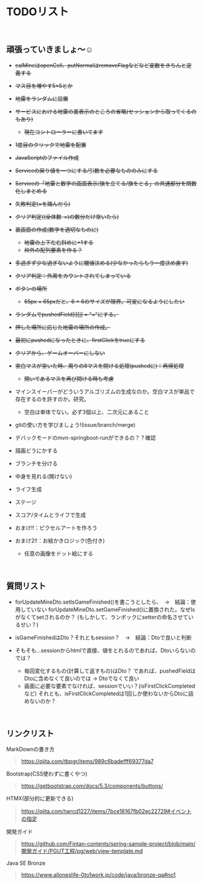 # TODOリスト

</br>

## 頑張っていきましょ〜☺️

- ~~calMineはopenCell、putNormalはremoveFlagなどなど変数をきちんと定義する~~

- ~~マス目を増やす5×5とか~~

- ~~地雷をランダムに設置~~

- ~~サービスにおける地雷の裏表示のところの省略(セッションから取ってくるのもあり)~~

  - ~~現在コントローラーに書いてます~~

- ~~1度目のクリックで地雷を配置~~

- ~~JavaScriptのファイル作成~~

- ~~Serviceの戻り値を一つにする/引数を必要なもののみにする~~

- ~~Serviceの「地雷と数字の画面表示/旗を立てる/旗をとる」の共通部分を関数化しまとめる~~

- ~~失敗判定(×を踏んだら)~~

- ~~クリア判定((全体数-×)の数分だけ空いたら)~~

- ~~裏画面の作成(数字を適切なものに)~~

  - ~~地雷の上下左右斜めに+1する~~
  - ~~枠外の配列要素を作る？~~

- ~~多過ぎず少な過ぎないように閾値決める(少なかったらもう一度決め直す)~~

- ~~クリア判定：外周をカウントされてしまっている~~

- ~~ボタンの場所~~

  - ~~65px × 65pxだと、6 × 6のサイズが限界。可変になるようにしたい~~

- ~~ランダムでpushedField[i][j] = "×"にする。~~

- ~~押した場所に応じた地雷の場所の作成。~~

- ~~最初にpushedになったときに、firstClickをtrueにする~~

- ~~クリアから、ゲームオーバーにしない~~

- ~~空白マスが空いた時、周りの8マスを開ける処理(pushedに)：再帰処理~~

  - ~~開いてあるマスを再び開ける時も考慮~~

- マインスイーパーがどういうアルゴリズムの生成なのか。空白マスが単品で存在するのを許すのか。研究。

  - 空白は単体でない。必ず3個以上、二次元にあること

- gitの使い方を学びましょう!(issue/branch/merge)

- デバックモードのmvn-springboot-runができるの？？確認

- 描画どうにかする

- ブランチを分ける

- 中身を見れる(開けない)
- ライフ生成

- ステージ

- スコア/タイムとライフで生成

- おまけ!!：ピクセルアートを作ろう

- おまけ2!!：お絵かきロジック(色付き)
  - 任意の画像をドット絵にする

</br>

## 質問リスト

- forUpdateMineDto.setIsGameFinished()を書こうとしたら、　→　結論：使用していない
  forUpdateMineDto.setGameFinished()に置換された。なぜIsがなくてsetされるのか？
  (もしかして、ランボックにsetterの命名させているせい？)

- isGameFinishedはDto？それともsession？　→　結論：Dtoで良いと判断
- そもそも...sessionからhtmlで直接、値をとれるのであれば、Dtoいらないのでは？
  - 毎回変化するもの(計算して返すもの)はDto？
    であれば、pushedFieldはDtoに含めなくて良いのでは → Dtoでなくて良い
  - 画面に必要な要素でなければ、sessionでいい？(isFirstClickCompletedなど)
    それとも、isFirstClickCompletedは1回しか使わないからDtoに詰めないのか？

</br>

## リンクリスト

MarkDownの書き方

> <https://qiita.com/tbpgr/items/989c6badefff69377da7>

Bootstrap(CSS使わずに書くやつ)

> <https://getbootstrap.com/docs/5.3/components/buttons/>

HTMX(部分的に更新できる)

> <https://qiita.com/twrcd1227/items/7bce18167fb02ec22729#イベントの指定>

開発ガイド

> <https://github.com/Fintan-contents/spring-sample-project/blob/main/開発ガイド/PGUT工程/pg/web/view-template.md>

Java SE Bronze

> <https://www.alloneslife-0to1work.jp/code/java/bronze-qa#no1>
